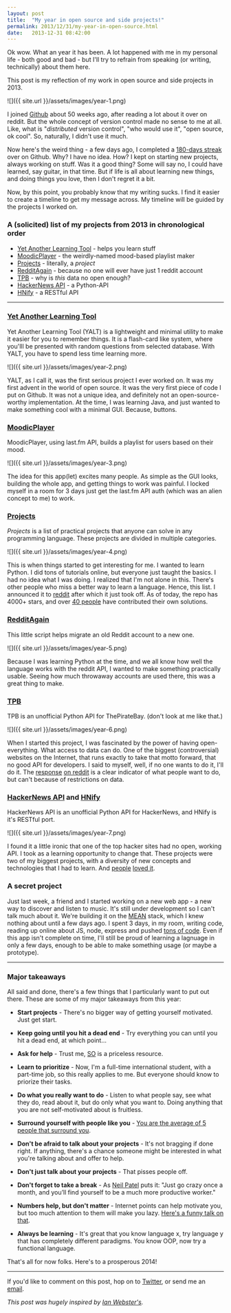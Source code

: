 ```yaml
---
layout: post
title:  "My year in open source and side projects!"
permalink: 2013/12/31/my-year-in-open-source.html
date:   2013-12-31 08:42:00
---
```


Ok wow. What an year it has been. A lot happened with me in my personal life - both good and bad - but I'll try to refrain from speaking (or writing, technically) about them here.

This post is my reflection of my work in open source and side projects in 2013.

![]({{ site.url }}/assets/images/year-1.png)

I joined [Github](https://github.com/) about 50 weeks ago, after reading a lot about it over on reddit. But the whole concept of version control made no sense to me at all. Like, what is "*distributed* version control", "who would use it", "open source, ok cool". So, naturally, I didn't use it much.

Now here's the weird thing - a few days ago, I completed a [180-days streak](https://github.com/karan) over on Github. Why? I have no idea. How? I kept on starting new projects, always working on stuff. Was it a good thing? Some will say no, I could have learned, say guitar, in that time. But if life is all about learning new things, and doing things you love, then I don't regret it a bit.

Now, by this point, you probably know that my writing sucks. I find it easier to create a timeline to get my message across. My timeline will be guided by the projects I worked on.

### A (solicited) list of my projects from 2013 in chronological order

- [Yet Another Learning Tool](https://github.com/karan/YALT) - helps you learn stuff
- [MoodicPlayer](https://github.com/karan/MoodicPlayer) - the weirdly-named mood-based playlist maker
- [Projects](https://github.com/karan/Projects) - literally, a *project*
- [RedditAgain](https://github.com/karan/RedditAgain) - because no one will ever have just 1 reddit account
- [TPB](https://github.com/karan/TPB) - why is *this* data no open enough?
- [HackerNews API](https://github.com/karan/HackerNewsAPI) - a Python-API
- [HNify](https://github.com/karan/HNify) - a RESTful API

-----

### [Yet Another Learning Tool](https://github.com/karan/YALT)

Yet Another Learning Tool (YALT) is a lightweight and minimal utility to make it easier for you to remember things. It is a flash-card like system, where you'lll be presented with random questions from selected database. With YALT, you have to spend less time learning more.

![]({{ site.url }}/assets/images/year-2.png)

YALT, as I call it, was the first serious project I ever worked on. It was my first advent in the world of open source. It was the very first piece of code I put on Github. It was not a unique idea, and definitely not an open-source-worthy implementation. At the time, I was learning Java, and just wanted to make something cool with a minimal GUI. Because, buttons.

### [MoodicPlayer](https://github.com/karan/MoodicPlayer)

MoodicPlayer, using last.fm API, builds a playlist for users based on their mood.

![]({{ site.url }}/assets/images/year-3.png)

The idea for this app(let) excites many people. As simple as the GUI looks, building the whole app, and getting things to work was painful. I locked myself in a room for 3 days just get the last.fm API auth (which was an alien concept to me) to work.

### [Projects](https://github.com/karan/Projects)

*Projects* is a list of practical projects that anyone can solve in any programming language. These projects are divided in multiple categories.

![]({{ site.url }}/assets/images/year-4.png)

This is when things started to get interesting for me. I wanted to learn Python. I did tons of tutorials online, but everyone just taught the basics. I had no idea what I was doing. I realized that I'm not alone in this. There's other people who miss a better way to learn a language. Hence, this list. I announced it to [reddit](http://www.reddit.com/r/learnpython/comments/1huuqk/im_doing_100_projects_in_python_to_learn_the/) after which it just took off. As of today, the repo has 4000+ stars, and over [40 people](https://github.com/karan/Projects-Solutions/graphs/contributors) have contributed their own solutions.

### [RedditAgain](https://github.com/karan/RedditAgain)

This little script helps migrate an old Reddit account to a new one.

![]({{ site.url }}/assets/images/year-5.png)

Because I was learning Python at the time, and we all know how well the language works with the reddit API, I wanted to make something practically usable. Seeing how much throwaway accounts are used there, this was a great thing to make.

### [TPB](https://github.com/karan/TPB)

TPB is an unofficial Python API for ThePirateBay. (don't look at me like that.)

![]({{ site.url }}/assets/images/year-6.png)

When I started this project, I was fascinated by the power of having open-everything. What access to data can do. One of the biggest (controversial) websites on the Internet, that runs exactly to take that motto forward, that no good API for developers. I said to myself, well, if no one wants to do it, I'll do it. The [response](http://www.reddit.com/r/programming/comments/1lkg1y/thepiratebay_api_for_python/) [on reddit](http://www.reddit.com/r/opensource/comments/1lkfyl/thepiratebay_api_for_python/) is a clear indicator of what people want to do, but can't because of restrictions on data.

### [HackerNews API](https://github.com/karan/HackerNewsAPI) and [HNify](https://github.com/karan/HNify)

HackerNews API is an unofficial Python API for HackerNews, and HNify is it's RESTful port.

![]({{ site.url }}/assets/images/year-7.png)

I found it a little ironic that one of the top hacker sites had no open, working API. I took as a learning opportunity to change that. These projects were two of my biggest projects, with a diversity of new concepts and technologies that I had to learn. And [people](https://news.ycombinator.com/item?id=6374031) [loved it](http://www.reddit.com/r/flask/comments/1ph746/hnify_api_for_hacker_news_my_first_api_in_flask/).

### A secret project

Just last week, a friend and I started working on a new web app - a new way to discover and listen to music. It's still under development so I can't talk much about it. We're building it on the [MEAN](http://mean.io/) stack, which I knew nothing about until a few days ago. I spent 3 days, in my room, writing code, reading up online about JS, node, express and pushed [tons of code](https://twitter.com/TheKaranGoel/status/417558558645813248). Even if this app isn't complete on time, I'll still be proud of learning a lagnuage in only a few days, enough to be able to make something usage (or maybe a prototype).

-------

### Major takeaways

All said and done, there's a few things that I particularly want to put out there. These are some of my major takeaways from this year:

- **Start projects** - There's no bigger way of getting yourself motivated. Just get start.

- **Keep going until you hit a dead end** - Try everything you can until you hit a dead end, at which point...

- **Ask for help** - Trust me, [SO](http://stackoverflow.com) is a priceless resource.

- **Learn to prioritize** - Now, I'm a full-time international student, with a part-time job, so this really applies to me. But everyone should know to priorize their tasks.

- **Do what you really want to do** - Listen to what people say, see what they do, read about it, but do only what you want to. Doing anything that you are not self-motivated about is fruitless.

- **Surround yourself with people like you** - [You are the average of 5 people that surround you](http://blog.ivyexec.com/2013/you-are-the-average-of-5-people-you-surround-yourself-with/).

- **Don't be afraid to talk about your projects** - It's not bragging if done right. If anything, there's a chance someone might be interested in what you're talking about and offer to help.

- **Don't just talk about your projects** - That pisses people off.

- **Don't forget to take a break** - As [Neil Patel](http://www.quicksprout.com/2013/05/06/how-to-be-a-workaholic-and-not-get-burnout/) puts it: "Just go crazy once a month, and you’ll find yourself to be a much more productive worker."

- **Numbers help, but don't matter** - Internet points can help motivate you, but too much attention to them will make you lazy. [Here's a funny talk on that](http://www.youtube.com/watch?v=UIDb6VBO9os).

- **Always be learning** - It's great that you know language x, try language y that has completely different paradigms. You know OOP, now try a functional language.

That's all for now folks. Here's to a prosperous 2014!

--------

If you'd like to comment on this post, hop on to [Twitter](https://twitter.com/TheKaranGoel), or send me an [email](karan@goel.im).

*This post was hugely inspired by [Ian Webster's](http://www.ianww.com/blog/2013/12/31/my-year-in-side-projects/).*
